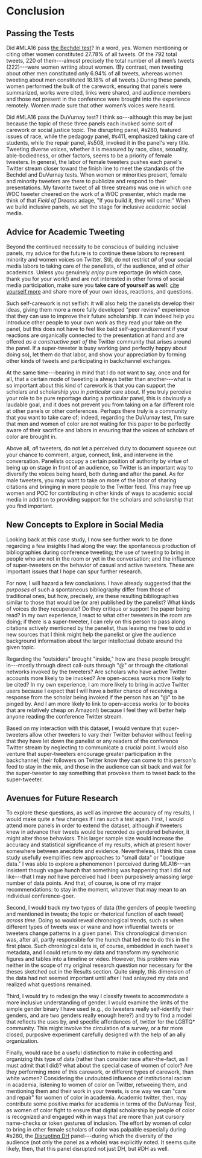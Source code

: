 # Conclusion

## Passing the Tests

Did #MLA16 pass [the Bechdel test](https://en.wikipedia.org/wiki/Bechdel_test)? In a word, yes. Women mentioning or citing other women constituted 27.78% of all tweets. Of the 792 total tweets, 220 of them---almost precisely the total number of all men’s tweets (222)---were women writing about women. (By contrast, men tweeting about other men constituted only 6.94% of all tweets, whereas women tweeting about men constituted 18.18% of all tweets.) During these panels, women performed the bulk of the carework, ensuring that panels were summarized, works were cited, links were shared, and audience members and those not present in the conference were brought into the experience remotely. Women made sure that other women’s voices were heard. 

Did #MLA16 pass the DuVurnay test? I think so---although this may be just because the topic of these three panels each invoked some sort of carework or social justice topic. The disrupting panel, #s280, featured issues of race, while the pedagogy panel, #s411, emphasized taking care of students, while the repair panel, #s508, invoked it in the panel's very title. Tweeting diverse voices, whether it is measured by race, class, sexuality, able-bodiedness, or other factors, seems to be a priority of female tweeters. In general, the labor of female tweeters pushes each panel's Twitter stream closer toward the finish line to meet the standards of the Bechdel and DuVurnay tests. When women or minorities present, female and minority tweeters are there to publicize and respond to their presentations. My favorite tweet of all three streams was one in which one WOC tweeter cheered on the work of a WOC presenter, which made me think of that _Field of Dreams_ adage, "If you build it, they will come:" When we build inclusive panels, we set the stage for inclusive academic social media.

## Advice for Academic Tweeting

Beyond the continued necessity to be conscious of building inclusive panels, my advice for the future is to continue these labors to represent minority and women voices on Twitter. Stil, do not restrict _all_ of your social media labors to taking care of the panelists, of the audience, and of other academics. Unless you genuinely _enjoy_ pure reportage (in which case, thank you for your work!) and are not interested in other forms of social media participation, make sure you **take care of yourself as well**: [cite yourself more](http://www.eigenfactor.org/gender/self-citation/SelfCitation.pdf) and share more of your own ideas, reactions, and questions. 

Such self-carework is not selfish: it will also help the panelists develop their ideas, giving them more a more fully developed "peer review" experience that they can use to improve their future scholarship. It can indeed help you introduce other people to your own work as they read your take on the panel, but this does not have to feel like bald self-aggrandizement if your reactions are organically connected to the presentation at hand and are offered _as a constructive part of_ the Twitter community that arises around the panel. If a super-tweeter is busy working (and perfectly happy about doing so), let them do that labor, and show your appreciation by forming other kinds of tweets and participating in backchannel exchanges. 

At the same time---bearing in mind that I do not want to say, once and for all, that a certain mode of tweeting is always better than another---what is so important about this kind of carework is that you can support the scholars and scholarship _you in particular_ care about. If you truly perceive your role to be pure reportage during a particular panel, this is obviously a laudable goal, and it does not prevent you from taking on a far different role at other panels or other conferences. Perhaps there truly is a community that you want to take care of; indeed, regarding the DuVurnay test, I'm sure that men and women of color are not waiting for this paper to be perfectly aware of their sacrifice and labors in ensuring that the voices of scholars of color are brought in. 

Above all, _all_ tweeters, do not let a perceived duty to document squeeze out your chance to comment, argue, connect, link, and intervene in the conversation. Panelists occupy a certain position of authority by virtue of being up on stage in front of an audience, so Twitter is an important way to diversify the voices being heard, both during and after the panel. As for male tweeters, you may want to take on more of the labor of sharing citations and bringing in more people to the Twitter feed. This may free up women and POC for contributing in other kinds of ways to academic social media in addition to providing support for the scholars and scholarship that you find important.

## New Concepts to Explore in Social Media

Looking back at this case study, I now see further work to be done regarding a few insights I had along the way: the spontaneous production of bibliographies during conference tweeting; the use of tweeting to bring in people who are not in the room or yet in the conversation; and the influence of super-tweeters on the behavior of casual and active tweeters. These are important issues that I hope can spur further research.

For now, I will hazard a few conclusions. I have already suggested that the _purposes_ of such a spontaneous bibliography differ from those of traditional ones, but how, precisely, are these resulting bibliographies similar to those that would be (or are) published by the panelist? What kinds of voices do they recuperate? Do they critique or support the paper being read? In my own experience, I react to what other tweeters in the room are doing; if there is a super-tweeter, I can rely on this person to pass along citations actively mentioned by the panelist, thus leaving me free to _add in_ new sources that I think might help the panelist or give the audience background information about the larger intellectual debate around the given topic.

Regarding the "outsiders" brought "inside," how are these people brought in---mostly through direct call-outs through "@" or through the citational networks invoked by the tweeters? Are scholars who have active Twitter accounts more likely to be invoked? Are open-access works more likely to be cited? In my own experience, I am more likely to bring in active Twitter users because I expect that I will have a better chance of receiving a response from the scholar being invoked if the person has an "@" to be pinged by. And I am more likely to link to open-access works (or to books that are relatively cheap on Amazon!) because I feel they will better help anyone reading the conference Twitter stream.

Based on my interaction with this dataset, I would venture that super-tweeters allow other tweeters to vary their Twitter behavior without feeling that they have let down the panelist or any readers of the conference Twitter stream by neglecting to communicate a crucial point. I would also venture that super-tweeters encourage greater participation in the backchannel; their followers on Twitter know they can come to this person's feed to stay in the mix, and those in the audience can sit back and wait for the super-tweeter to say something that provokes them to tweet back to the super-tweeter. 

## Avenues for Future Research

To explore these questions, as well as improve the accuracy of my results, I would make quite a few changes if I ran such a test again. First, I would attend more panels in order to extend the dataset, although if tweeters knew in advance their tweets would be recorded _as_ gendered behavior, it might alter those behaviors. This larger sample size would increase the accuracy and statistical significance of my results, which at present hover somewhere between anecdote and evidence. Nevertheless, I think this case study usefully exemplifies new approaches to "small data" or "boutique data." I was able to explore a phenomenon I perceived during MLA16---an insistent though vague hunch that something was happening that I did not like---that I may _not_ have perceived had I been purposively amassing large number of data points. And that, of course, is one of my major recommendations: to stay in the moment, whatever that may mean to an individual conference-goer.

Second, I would track my two types of data (the genders of people tweeting and mentioned in tweets; the topic or rhetorical function of each tweet) _across time_. Doing so would reveal chronological trends, such as when different types of tweets wax or wane and how influential tweets or tweeters change patterns in a given panel. This chronological dimension was, after all, partly responsible for the hunch that led me to do this in the first place. Such chronlogical data is, of course, embedded in each tweet's metadata, and I could return to my data and transform my synchronic figures and tables into a timeline or video. However, this problem was neither in the scope of my original research question nor necessary for the theses sketched out in the Results section. Quite simply, this dimension of the data had not seemed important until after I had anlayzed my data and realized what questions remained.

Third, I would try to redesign the way I classify tweets to accommodate a more inclusive understanding of gender. I would examine the limits of the simple gender binary I have used (e.g., do tweeters really self-identify their genders, and are two genders really enough here?) and try to find a model that reflects the uses by, and specific affordances of, twitter for the LGBTQ* community. This might involve the circulation of a survey, or a far more closed, purposive experiment carefully designed with the help of an ally organization.

Finally, would race be a useful distinction to make in collecting and organizing this type of data (rather than consider race after-the-fact, as I must admit that I did)? what about the special case of women of color? Are they performing more of this carework, or different types of carework, than white women? Considering the undoubted influence of institutional racism in academia, listening to women of color on Twitter, retweeing them, and mentioning them and their work in your tweets, is one way we can "care and repair" for women of color in academia. Academic twitter, then, may contribute some positive marks for academia in terms of the DuVurnay Test, as women of color fight to ensure that digital scholarship by people of color is recognized and engaged with in ways that are more than just cursory name-checks or token gestures of inclusion. The effort by women of color to bring in other female scholars of color was palpable especially during #s280, the [Disrupting DH](http://www.disruptingdh.com/) panel---during which the diversity of the audience (not only the panel as a whole) was explicitly noted. It seems quite likely, then, that this panel disrupted not just DH, but #DH as well.
